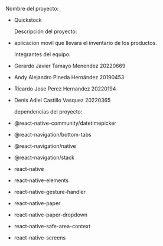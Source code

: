 Nombre del proyecto:
- Quickstock

  Descripción del proyecto: 
- aplicacion movil que llevara el inventario de los productos.

  Integrantes del equipo:
- Gerardo Javier Tamayo Menendez 20220669
- Andy Alejandro Pineda Hernández 20190453
- Ricardo Jose Perez Hernandez 20220194
- Denis Adiel Castillo Vasquez 20220365

  dependencias del proyecto: 
- @react-native-community/datetimepicker
- @react-navigation/bottom-tabs
- @react-navigation/native
- @react-navigation/stack
- react-native
- react-native-elements
- react-native-gesture-handler
- react-native-paper
- react-native-paper-dropdown
- react-native-safe-area-context
- react-native-screens
